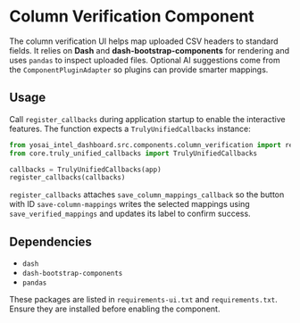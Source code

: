 # Column Verification Component

The column verification UI helps map uploaded CSV headers to standard fields.
It relies on **Dash** and **dash-bootstrap-components** for rendering and uses
`pandas` to inspect uploaded files. Optional AI suggestions come from the
`ComponentPluginAdapter` so plugins can provide smarter mappings.

## Usage

Call `register_callbacks` during application startup to enable the interactive
features. The function expects a `TrulyUnifiedCallbacks` instance:

```python
from yosai_intel_dashboard.src.components.column_verification import register_callbacks
from core.truly_unified_callbacks import TrulyUnifiedCallbacks

callbacks = TrulyUnifiedCallbacks(app)
register_callbacks(callbacks)
```

`register_callbacks` attaches `save_column_mappings_callback` so the button with
ID `save-column-mappings` writes the selected mappings using
`save_verified_mappings` and updates its label to confirm success.

## Dependencies

- `dash`
- `dash-bootstrap-components`
- `pandas`

These packages are listed in `requirements-ui.txt` and `requirements.txt`.
Ensure they are installed before enabling the component.

